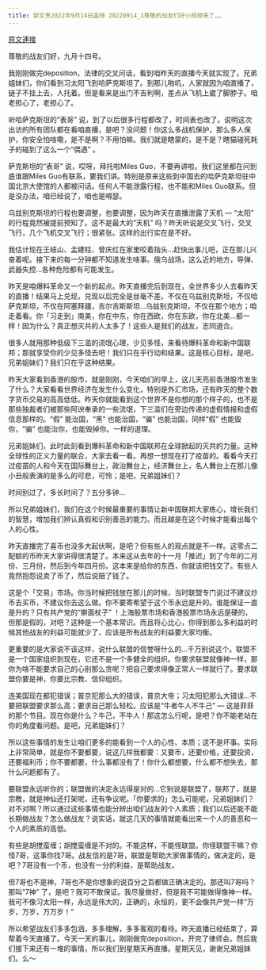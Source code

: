 ```yaml
---
title: 郭文贵2022年9月14日盖特 20220914_1尊敬的战友们好小视频来了……
---
```


[原文連接](https://gnews.org/ThreadView/53481820)

尊敬的战友们好，九月十四号。


我刚刚做完deposition，法律的交叉问话，看到咱昨天的直播今天就实现了。兄弟姐妹们，你们看到习太阳飞到哈萨克斯坦了。到那儿啪叽，人家就因为咱直播了，链子不挂上去，人托着。但是看来是出门不吉利啊，差点从飞机上崴了脚脖子。咱老担心了，老担心了。


听哈萨克斯坦的“表哥” 说，到了以后很多行程都改了，时间表也改了。说明这次出访的所有团队都在看咱直播，是吧？没问题！你这么多战机保护，那么多人保护，你安全怕啥嘞，是不是啊？不用怕嘛。我们就是瞎蒙的，是不是？瞎猫碰死耗子的碰到了这么一个“偶遇” 。


萨克斯坦的“表哥” 说，哎呀，拜托啦Miles Guo，不要再讲啦。我们这里都在问到底谁跟Miles Guo有联系，要我们讲。特别是原来这些到中国去的哈萨克斯坦驻中国北京大使馆的人都被问话。任何人不能泄露行程，也不能和Miles Guo联系。但是没办法，咱已经说了，咱也是嘚瑟。


乌兹别克斯坦的行程也要调整，也要调整，因为昨天在直播泄露了天机 — “太阳” 的行程竟然被提前预知了。这不是最大的“天机” 吗？昨天听说是交叉飞行，交叉飞行，几个飞机交叉飞行；很紧张。这样的出行实在是不好。


我估计现在王岐山、孟建柱、曾庆红在家里咬着指头…赶快出事儿吧，正在那儿兴奋着呢。接下来的每一分钟都不知道发生啥事。俄乌战场，这么近的地方，导弹、武器失控…各种危险都有可能发生。


昨天是咱爆料革命又一个新的起点。昨天直播完后到现在，全世界多少人去看昨天的直播！结果马上兑现，兑现以后完全是丝毫不差。不仅在乌兹别克斯坦，不仅哈萨克斯坦，不仅在阿塞拜疆，吉尔吉斯斯坦…乌兹别克斯坦，不仅在那个地方；咱走着看。你「习走到」南美，你在中东，你在西欧，你在东欧，你在北美…都一样！因为什么？真正想灭共的人太多了！这些人是我们的战友，志同道合。


很多人就用那种低级下三滥的流氓心理，少见多怪，来看待爆料革命和新中国联邦；那就享受你的少见多怪去吧！我们只在乎行动和结果。这是核心目标，是吧，兄弟姐妹们？我们只在乎这种结果。


昨天大家看到香港的股市，就是刚刚，今天咱们的早上，这儿天亮前香港股市发生了什么？大家看看世界经济在发生什么变化，特别是外汇市场，还有昨天的整个数字货币交易的高高低低。昨天你就能看到这个世界不是你想的那个样子的，也不是那些独裁者们被那些阿谀奉承的一些流氓，下三滥们在旁边传递的虚假情报和虚假信息那样的。“假” 能治国，“黑” 也能治国，“骗” 也能治国，同样“假” 也能毁你，“骗” 也能治你，也能毁掉你。一样的道理。


兄弟姐妹们，此时此刻看到爆料革命和新中国联邦在全球掀起的灭共的力量。这种全球性的正义力量的联合，大家去看一看。再想一想现在打了疫苗的。看看今天打过疫苗的人和今天在国际舞台上，政治舞台上，经济舞台上，名人舞台上在那儿像小丑般表演的是多么的可悲，可怜；是吧，兄弟姐妹们？


时间别过了，多长时间了？五分多钟…


所以兄弟姐妹们，我们在这个时候最重要的事情让新中国联邦大家练心，增长我们的智慧，增加我们辨认真假和识别善恶的能力。而且越是在这个时候才能看出每个人的心性。


昨天直播完了喜币也没多大起伏啊，是吧？但有些人的观点就是不一样。这零点二配额的币昨天大家讲得很清楚了。本来这从去年的十一月「推迟」到了今年的二月份、三月份，然后到今年四月份。这本来是给你的东西，你就该把钱交了。有些人竟然抱怨说卖了币了，然后说赔了钱了。


这是个「交易」市场。你当时候把钱放在那儿的时候，当时联盟专门说过不建议炒币去买币，不建议你去这么做。你不要寄希望于这个币永远是升的。谁能保证一直是升的？只有共产党的“擀面杖子” ！上海股票市场和香港股票市场永远是硬的，但那是假的，对吧？这种是一个基本常识。而且将心比心，你得到那么多利益的时候其他战友的利益可能就少了，应该是所有战友的利益要大家均衡。


更重要的是大家说不该这样，说什么联盟的信誉呀什么的…千万别说这个。联盟不是一个国家组织到现在，它还不是一个多健全的组织。你要求联盟就像神一样，那你为啥不能要求自己的心别那么贪呢？把自己要求得像正常人一样就行了。要求联盟你要是神，你要比宗教、信仰组织。


连美国现在都犯错误；普京犯那么大的错误，普京大帝；习太阳犯那么大错误…不要把联盟要求那么高；要求自己那么轻松。应该是“牛者牛人不牛己”  — 这是菲菲的那个节目。现在你是什么？牛己，不牛人！那这怎么行呢，是吧？你不能老站在你的角度看问题。是吧，兄弟姐妹们？


所以这些事情的发生让咱们更多的能看到一个人的心性、本质；这不是坏事。实际上非常简单，就是你不要都要，说这几样我都要：又要币，还要价格，还要投资，还要福利币；你不要都要，什么事都没有了！你什么都想要，什么都不想失去，那什么问题都有了。


要联盟永远听你的；联盟做的决定永远得是对的…它别说是联盟了，联邦了，就是宗教，就是神仙还打架呢，还有争议呢。「你要求的」怎么可能呢，兄弟姐妹们？对不对啊？所以通过这些事情也能分辨出咱们战友的个人素质；我们以后还能不能长期做战友？怎么做战友？说实话，就这几天的事情就能看出来一个人的善恶和一个人的素质的高低。


有些是胡搅蛮缠；胡搅蛮缠是不对的。不能这样，不能怪联盟。你怪联盟干嘛？你怪7哥，这事你找7哥。战友信的是7哥，联盟是帮助大家做事情的，做决定的，是吧？7哥没有一个币，也没有一分的利益，是帮助战友。


但7哥也不是神，7哥也不是你想象的说百分之百都做正确决定的。那还叫7哥吗？那叫“7神” 了，是吧？我可不敢保证。我尽量做好，但是我不可能做得像神一样。我可不像习太阳一样，永远是伟大的，正确的，永恒的，更不会像共产党一样“万岁，万岁，万万岁！” 


所以希望战友们多多包涵，多多理解，多多客观的看待。昨天直播已经结束了，算帮着今天直播了。今天一天的事儿，刚刚做完deposition，开完了律师会。然后我们接下来还有一堆的事情，所以我们到星期天再直播。星期天见，谢谢兄弟姐妹们。么～
